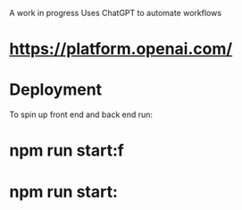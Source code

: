 A work in progress
Uses ChatGPT to automate workflows
# https://platform.openai.com/

# Deployment
To spin up front end and back end run:

# npm run start:f
# npm run start: